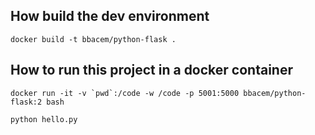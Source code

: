
## How build the dev environment

```docker build -t bbacem/python-flask .   ```

## How to run this project in a docker container 

```docker run -it -v `pwd`:/code -w /code -p 5001:5000 bbacem/python-flask:2 bash```

``` python hello.py ```